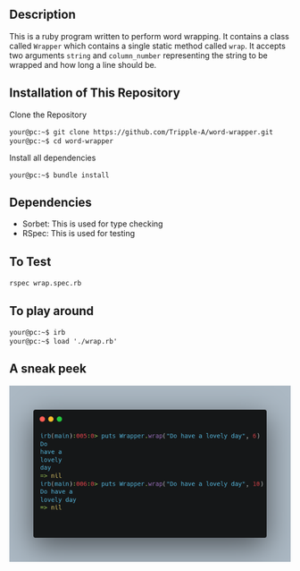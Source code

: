 ## Description
This is a ruby program written to perform word wrapping. It contains a class called `Wrapper` which contains a single static method called `wrap`. It accepts two arguments `string` and `column_number` representing the string to be wrapped and how long a line should be.

## Installation of This Repository
Clone the Repository

```Shell
your@pc:~$ git clone https://github.com/Tripple-A/word-wrapper.git
your@pc:~$ cd word-wrapper
```

Install all dependencies

```Shell
your@pc:~$ bundle install
```

## Dependencies
- Sorbet: This is used for type checking
- RSpec: This is used for testing 


## To Test
```
rspec wrap.spec.rb
```

## To play around
```
your@pc:~$ irb
your@pc:~$ load './wrap.rb'
```

## A sneak peek
![Some examples](/wrapper.png)

